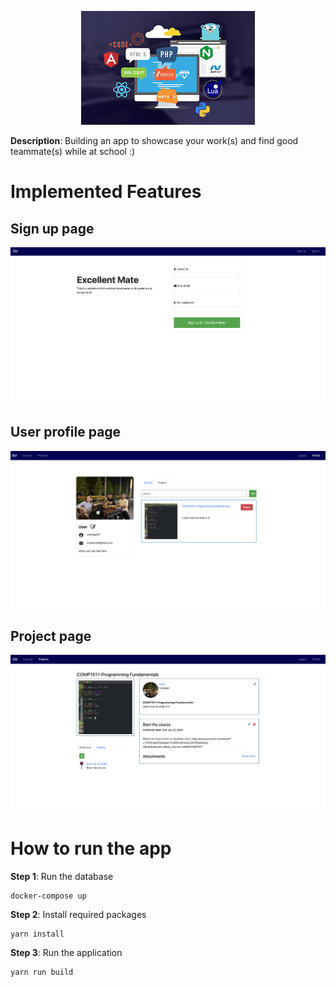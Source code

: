 <p align="center">
  <img alt="alt text" src="https://github.com/minhdang241/Excellent-mate/blob/master/public/images/Excellentmate.jpeg?raw=true">
</p>

**Description**: Building an app to showcase your work(s) and find good teammate(s) while at school :)

# Implemented Features
## Sign up page
<p align="center">
  <img alt="alt text" src="https://github.com/minhdang241/Excellent-mate/blob/master/public/images/signup_page.png?raw=true">
</p>

## User profile page
<p align="center">
  <img alt="alt text" src="https://github.com/minhdang241/Excellent-mate/blob/master/public/images/user_profile_page.png?raw=true">
</p>

## Project page
<p align="center">
  <img alt="alt text" src="https://github.com/minhdang241/Excellent-mate/blob/master/public/images/project_page.png?raw=true">
</p>

# How to run the app
**Step 1**: Run the database
```
docker-compose up
```
**Step 2**: Install required packages
```
yarn install
```
**Step 3**: Run the application
```
yarn run build
```
